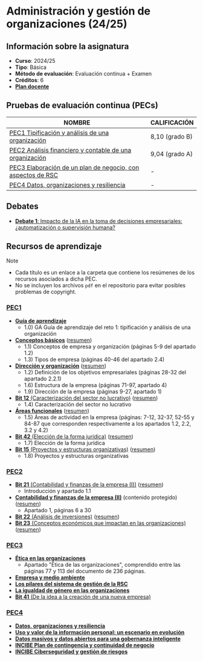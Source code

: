 # Administración y gestión de organizaciones (24/25)

## Información sobre la asignatura

- **Curso**: 2024/25
- **Tipo**: Básica
- **Método de evaluación**: Evaluación continua + Examen
- **Créditos**: 6
- [**Plan docente**](https://cv.uoc.edu/tren/trenacc/web/GAT_EXP.PLANDOCENTE?any_academico=20241&cod_asignatura=75.556&idioma=CAS&pagina=PD_PREV_PORTAL)

## Pruebas de evaluación continua (PECs)

| NOMBRE                                                              | CALIFICACIÓN   |
|---------------------------------------------------------------------|----------------|
| [PEC1 Tipificación y análisis de una organización](PEC1)            | 8,10 (grado B) |
| [PEC2 Análisis financiero y contable de una organización](PEC2)     | 9,04 (grado A) |
| [PEC3 Elaboración de un plan de negocio, con aspectos de RSC](PEC3) | -              |
| [PEC4 Datos, organizaciones y resiliencia](PEC4)                    | -              |

## Debates

- [**Debate 1**: Impacto de la IA en la toma de decisiones empresariales: ¿automatización o supervisión humana?](Debate1)

## Recursos de aprendizaje

>[!NOTE]
>- Cada título es un enlace a la carpeta que contiene los resúmenes de los recursos asociados a dicha PEC.
>- No se incluyen los archivos `pdf` en el repositorio para evitar posibles problemas de copyright.

### [PEC1](./PEC1/Recursos)

- [**Guía de aprendizaje**](https://materials.campus.uoc.edu/daisy/Materials/PID_00295192/pdf/PID_00295192.pdf)
	- 1.0) GA Guía de aprendizaje del reto 1: tipificación y análisis de una organización
- [**Conceptos básicos**](https://materials.campus.uoc.edu/daisy/Materials/PID_00200485/pdf/PID_00200479.pdf) ([resumen](https://github.com/HenestrosaDev/uoc-ingenieria-informatica/blob/main/Administraci%C3%B3n%20y%20gesti%C3%B3n%20de%20organizaciones/PEC1/Recursos/Conceptos%20b%C3%A1sicos%20(resumen%20para%20PEC1).md))
	- 1.1) Conceptos de empresa y organización (páginas 5-9 del apartado 1.2) 
	- 1.3) Tipos de empresa (páginas 40-46 del apartado 2.4)
- [**Dirección y organización**](https://materials.campus.uoc.edu/daisy/Materials/PID_00200484/pdf/PID_00200480.pdf) ([resumen](https://github.com/HenestrosaDev/uoc-ingenieria-informatica/blob/main/Administraci%C3%B3n%20y%20gesti%C3%B3n%20de%20organizaciones/PEC1/Recursos/Direcci%C3%B3n%20y%20organizaci%C3%B3n%20(resumen%20para%20PEC1).md))
	- 1.2) Definición de los objetivos empresariales (páginas 28-32 del apartado 2.2.1)
	- 1.6) Estructura de la empresa (páginas 71-97, apartado 4)
	- 1.9) Dirección de la empresa (páginas 9-27, apartado 1)
- [**Bit 12** (Caracterización del sector no lucrativo)](https://campus.uoc.edu/autors/MostraPDFMaterialAction.do?id=151490&hash=48756e1f2d49fa4d05082a71834690de5a91a74a9e582e1d1a843bb63440cc51) ([resumen](https://github.com/HenestrosaDev/uoc-ingenieria-informatica/blob/main/Administraci%C3%B3n%20y%20gesti%C3%B3n%20de%20organizaciones/PEC1/Recursos/Bit%2012%20(caracterizaci%C3%B3n%20del%20sector%20no%20lucrativo)%20(resumen).md))
	- 1.4) Caracterización del sector no lucrativo
- [**Áreas funcionales**](https://materials.campus.uoc.edu/daisy/Materials/PID_00200486/pdf/PID_00200478.pdf) ([resumen](https://github.com/HenestrosaDev/uoc-ingenieria-informatica/blob/main/Administraci%C3%B3n%20y%20gesti%C3%B3n%20de%20organizaciones/PEC1/Recursos/%C3%81reas%20funcionales%20(recursos%20humanos)%20(resumen%20para%20PEC1).md))
	- 1.5) Áreas de actividad en la empresa (páginas: 7-12, 32-37, 52-55 y 84-87 que corresponden respectivamente a los apartados 1.2, 2.2, 3.2 y 4.2)
- [**Bit 42** (Elección de la forma jurídica)](https://campus.uoc.edu/autors/MostraPDFMaterialAction.do?id=263175&hash=889f6bf2bacd51622901535a21aafe91d1eab521c9bcf0040fc4e03354eb14c8) ([resumen](https://github.com/HenestrosaDev/uoc-ingenieria-informatica/blob/main/Administraci%C3%B3n%20y%20gesti%C3%B3n%20de%20organizaciones/PEC1/Recursos/Bit%2042%20(elecci%C3%B3n%20de%20la%20forma%20jur%C3%ADdica)%20(resumen).md))
	- 1.7) Elección de la forma jurídica
- [**Bit 15** (Proyectos y estructuras organizativas)](https://campus.uoc.edu/autors/MostraPDFMaterialAction.do?id=151497&hash=1c1d4b91d5b3515fa3cb83ca2e2d84d43fa76da4531b65378a46896bbff3c249) ([resumen](https://github.com/HenestrosaDev/uoc-ingenieria-informatica/blob/main/Administraci%C3%B3n%20y%20gesti%C3%B3n%20de%20organizaciones/PEC1/Recursos/Bit%2015%20(proyectos%20y%20estructuras%20organizativas)%20(resumen).md))
	- 1.8) Proyectos y estructuras organizativas

### [PEC2](./PEC2/Recursos)

- [**Bit 21** (Contabilidad y finanzas de la empresa (I))](http://cvapp.uoc.edu/autors/MostraPDFMaterialAction.do?id=263179&hash=1a0968aafeee5f7362c6a75eff9e5f2d44dad0c2f5ebe3e293116b24e5762337) ([resumen](https://github.com/HenestrosaDev/uoc-ingenieria-informatica/blob/main/Administraci%C3%B3n%20y%20gesti%C3%B3n%20de%20organizaciones/PEC2/Recursos/Bit%2021%20(Contabilidad%20y%20finanzas%20de%20la%20empresa%20(I))%20(resumen).md))
	- Introducción y apartado 1.1
- [**Contabilidad y finanzas de la empresa (II)**](https://protected-content.ftp.uoc.edu/biblioteca/prestatgeries/05556_75556/90521.pdf) (contenido protegido) ([resumen](https://github.com/HenestrosaDev/uoc-ingenieria-informatica/blob/main/Administraci%C3%B3n%20y%20gesti%C3%B3n%20de%20organizaciones/PEC2/Recursos/Contabilidad%20y%20finanzas%20de%20la%20empresa%20(II)%20(resumen).md))
	- Apartado 1, páginas 6 a 30
- [**Bit 22** (Análisis de inversiones)](http://cvapp.uoc.edu/autors/MostraPDFMaterialAction.do?id=263181&hash=4c5f222055ec6ceb4523f0adfd2afc2cba2d41ca2646c41001d81e2e49cbe412) ([resumen](https://github.com/HenestrosaDev/uoc-ingenieria-informatica/blob/main/Administraci%C3%B3n%20y%20gesti%C3%B3n%20de%20organizaciones/PEC2/Recursos/Bit%2022%20(An%C3%A1lisis%20de%20inversiones)%20(resumen).md))
- [**Bit 23** (Conceptos económicos que impactan en las organizaciones)](http://cvapp.uoc.edu/autors/MostraPDFMaterialAction.do?id=151500&hash=3fd646fe78d6cf5866ce7b47c92856d23aa9806cbf020d714dbc127b18408898) ([resumen](https://github.com/HenestrosaDev/uoc-ingenieria-informatica/blob/main/Administraci%C3%B3n%20y%20gesti%C3%B3n%20de%20organizaciones/PEC2/Recursos/Bit%2023%20(Conceptos%20econ%C3%B3micos%20que%20impactan%20en%20las%20organizaciones)%20(resumen).md))

### [PEC3](./PEC3/Recursos)

- [**Ética en las organizaciones**](https://materials.campus.uoc.edu/cdocent/IP05_79056_00955.pdf)
	- Apartado "Ética de las organizaciones", comprendido entre las páginas 77 y 113 del documento de 236 páginas.
- [**Empresa y medio ambiente**](https://materials.campus.uoc.edu/daisy/Materials/PID_00263792/pdf/PID_00263792.pdf)
- [**Los pilares del sistema de gestión de la RSC**](https://materials.campus.uoc.edu/daisy/Materials/PID_00253408/pdf/PID_00253408.pdf)
- [**La igualdad de género en las organizaciones**](https://materials.campus.uoc.edu/daisy/Materials/PID_00280846/pdf/PID_00280846.pdf)
- [**Bit 41** (De la idea a la creación de una nueva empresa)](http://cvapp.uoc.edu/autors/MostraPDFMaterialAction.do?id=263174&hash=1acd7edb24ed9e3ac4d09181d2953c5d042d75b712b3c2fccdfbfe33c0a9eb2d)

### [PEC4](./PEC4/Recursos)

- [**Datos, organizaciones y resiliencia**](https://materials.campus.uoc.edu/daisy/Materials/PID_00278516/pdf/PID_00278516.pdf)
- [**Uso y valor de la información personal: un escenario en evolución**](https://dialnet.unirioja.es/servlet/articulo?codigo=6307843)
- [**Datos masivos y datos abiertos para una gobernanza inteligente**](https://dialnet.unirioja.es/servlet/articulo?codigo=6566268)
- [**INCIBE Plan de contingencia y continuidad de negocio**](https://www.incibe.es/empresas/que-te-interesa/plan-contingencia-continuidad-negocio)
- [**INCIBE Ciberseguridad y gestión de riesgos**](https://www.incibe.es/sites/default/files/contenidos/guias/doc/guia_ciberseguridad_gestion_riesgos_metad.pdf)